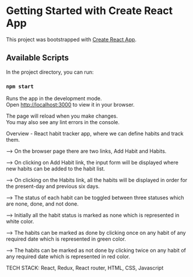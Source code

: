 # Getting Started with Create React App

This project was bootstrapped with [Create React App](https://github.com/facebook/create-react-app).

## Available Scripts

In the project directory, you can run:

### `npm start`

Runs the app in the development mode.\
Open [http://localhost:3000](http://localhost:3000) to view it in your browser.

The page will reload when you make changes.\
You may also see any lint errors in the console.

Overview - React habit tracker app, where we can define habits and track them.

--> On the browser page there are two links, Add Habit and Habits.

--> On clicking on Add Habit link, the input form will be displayed where new habits can be added to the habit list.

--> On clicking on the Habits link, all the habits will be displayed in order for the present-day and previous six days.

--> The status of each habit can be toggled between three statuses which are none, done, and not done.

--> Initially all the habit status is marked as none which is represented in white color.

--> The habits can be marked as done by clicking once on any habit of any required date which is represented in green color.

--> The habits can be marked as not done by clicking twice on any habit of any required date which is represented in red color.

TECH STACK: React, Redux, React router, HTML, CSS, Javascript
